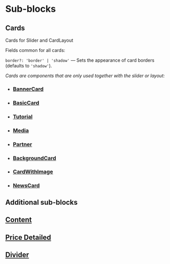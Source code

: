 # Sub-blocks

## <a name="cards">Cards</a>

Cards for Slider and CardLayout

Fields common for all cards:

`border?: 'border' | 'shadow'` — Sets the appearance of card borders (defaults to `'shadow'`).

_Cards are components that are only used together with the slider or layout:_

-
   ### [BannerCard](?path=/story/blocks-banner--default&viewMode=docs)

-
   ### [BasicCard](?path=/story/components-cards-basiccard--default&viewMode=docs)

-
   ### [Tutorial](?path=/story/components-cards-tutorialcard--default&viewMode=docs)

-
   ### [Media](?path=/story/blocks-media--default&viewMode=docs)

-
   ### [Partner](?path=/story/components-cards-partner--default&viewMode=docs)

-
   ### [BackgroundCard](?path=/story/components-cards-backgroundcard--default&viewMode=docs)

-
   ### [CardWithImage](?path=/story/components-cards-cardwithimage--default&viewMode=docs)

-
   ### [NewsCard](?path=/story/components-cards-newscard--default&viewMode=docs)

## <a name="additionals">Additional sub-blocks</a>

## [Content](?path=/story/components-content--default&viewMode=docs)

## [Price Detailed](?path=/story/components-cards-pricedetailed--marked-list&viewMode=docs)

## [Divider](?path=/story/components-divider--default&viewMode=docs)
